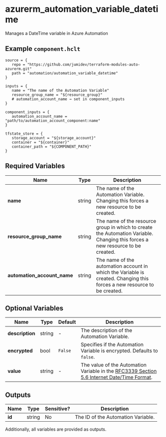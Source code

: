# azurerm_automation_variable_datetime

Manages a DateTime variable in Azure Automation

## Example `component.hclt`

```hcl
source = {
   repo = "https://github.com/jumidev/terraform-modules-auto-azurerm.git"   
   path = "automation/automation_variable_datetime"   
}

inputs = {
   name = "The name of the Automation Variable"   
   resource_group_name = "${resource_group}"   
   # automation_account_name → set in component_inputs
}

component_inputs = {
   automation_account_name = "path/to/automation_account_component:name"   
}

tfstate_store = {
   storage_account = "${storage_account}"   
   container = "${container}"   
   container_path = "${COMPONENT_PATH}"   
}

```

## Required Variables

| Name | Type |  Description |
| ---- | --------- |  ----------- |
| **name** | string |  The name of the Automation Variable. Changing this forces a new resource to be created. | 
| **resource_group_name** | string |  The name of the resource group in which to create the Automation Variable. Changing this forces a new resource to be created. | 
| **automation_account_name** | string |  The name of the automation account in which the Variable is created. Changing this forces a new resource to be created. | 

## Optional Variables

| Name | Type |  Default  |  Description |
| ---- | --------- |  ----------- | ----------- |
| **description** | string |  -  |  The description of the Automation Variable. | 
| **encrypted** | bool |  `False`  |  Specifies if the Automation Variable is encrypted. Defaults to `false`. | 
| **value** | string |  -  |  The value of the Automation Variable in the [RFC3339 Section 5.6 Internet Date/Time Format](https://tools.ietf.org/html/rfc3339#section-5.6). | 



## Outputs

| Name | Type | Sensitive? | Description |
| ---- | ---- | --------- | --------- |
| **id** | string | No  | The ID of the Automation Variable. | 

Additionally, all variables are provided as outputs.

